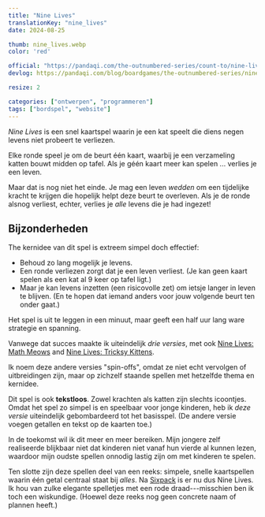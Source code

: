 ```yaml
---
title: "Nine Lives"
translationKey: "nine_lives"
date: 2024-08-25

thumb: nine_lives.webp
color: 'red'

official: "https://pandaqi.com/the-outnumbered-series/count-to/nine-lives"
devlog: https://pandaqi.com/blog/boardgames/the-outnumbered-series/nine-lives

resize: 2

categories: ["ontwerpen", "programmeren"]
tags: ["bordspel", "website"]
---
```


_Nine Lives_ is een snel kaartspel waarin je een kat speelt die diens negen levens niet probeert te verliezen.

Elke ronde speel je om de beurt één kaart, waarbij je een verzameling katten bouwt midden op tafel. Als je géén kaart meer kan spelen ... verlies je een leven.

Maar dat is nog niet het einde. Je mag een leven _wedden_ om een tijdelijke kracht te krijgen die hopelijk helpt deze beurt te overleven. Als je de ronde alsnog verliest, echter, verlies je _alle_ levens die je had ingezet!

## Bijzonderheden

The kernidee van dit spel is extreem simpel doch effectief:
* Behoud zo lang mogelijk je levens.
* Een ronde verliezen zorgt dat je een leven verliest. (Je kan geen kaart spelen als een kat al 9 keer op tafel ligt.)
* Maar je kan levens inzetten (een risicovolle zet) om ietsje langer in leven te blijven. (En te hopen dat iemand anders voor jouw volgende beurt ten onder gaat.)

Het spel is uit te leggen in een minuut, maar geeft een half uur lang ware strategie en spanning.

Vanwege dat succes maakte ik uiteindelijk _drie versies_, met ook [Nine Lives: Math Meows](/nl/ontwerpen/bordspel/nine-lives-math-meows) and [Nine Lives: Tricksy Kittens](/nl/ontwerpen/bordspel/nine-lives-tricksy-kittens). 

Ik noem deze andere versies "spin-offs", omdat ze niet echt vervolgen of uitbreidingen zijn, maar op zichzelf staande spellen met hetzelfde thema en kernidee.

Dit spel is ook **tekstloos**. Zowel krachten als katten zijn slechts icoontjes. Omdat het spel zo simpel is en speelbaar voor jonge kinderen, heb ik _deze versie_ uiteindelijk gebombardeerd tot het basisspel. (De andere versie voegen getallen en tekst op de kaarten toe.)

In de toekomst wil ik dit meer en meer bereiken. Mijn jongere zelf realiseerde blijkbaar niet dat kinderen niet vanaf hun vierde al kunnen lezen, waardoor mijn oudste spellen onnodig lastig zijn om met kinderen te spelen.

Ten slotte zijn deze spellen deel van een reeks: simpele, snelle kaartspellen waarin één getal centraal staat bij _alles_. Na [Sixpack](/nl/ontwerpen/bordspel/sixpack) is er nu dus Nine Lives. Ik hou van zulke elegante spelletjes met een rode draad---misschien ben ik toch een wiskundige. (Hoewel deze reeks nog geen concrete naam of plannen heeft.)